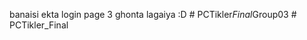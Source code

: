 banaisi ekta login page 3 ghonta lagaiya :D
#   P C T i k l e r _ F i n a l _ G r o u p 0 3  
 #   P C T i k l e r _ F i n a l  
 